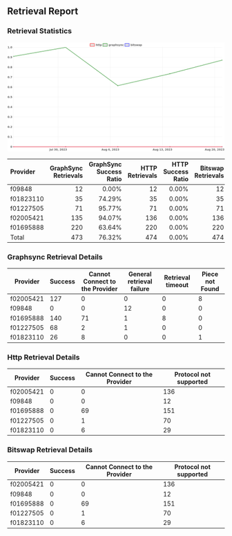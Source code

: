 ## Retrieval Report
### Retrieval Statistics
<img src="https://raw.githubusercontent.com/data-preservation-programs/filplus-checker-assets/main/filecoin-project/filecoin-plus-large-datasets/issues/2060/1692823654017.png"/>

| Provider  | GraphSync Retrievals | GraphSync Success Ratio | HTTP Retrievals | HTTP Success Ratio | Bitswap Retrievals | Bitswap Success Ratio |
| :-------- | -------------------: | ----------------------: | --------------: | -----------------: | -----------------: | --------------------: |
| f09848    |                   12 |                   0.00% |              12 |              0.00% |                 12 |                 0.00% |
| f01823110 |                   35 |                  74.29% |              35 |              0.00% |                 35 |                 0.00% |
| f01227505 |                   71 |                  95.77% |              71 |              0.00% |                 71 |                 0.00% |
| f02005421 |                  135 |                  94.07% |             136 |              0.00% |                136 |                 0.00% |
| f01695888 |                  220 |                  63.64% |             220 |              0.00% |                220 |                 0.00% |
| Total     |                  473 |                  76.32% |             474 |              0.00% |                474 |                 0.00% |

### Graphsync Retrieval Details
| Provider  | Success | Cannot Connect to the Provider | General retrieval failure | Retrieval timeout | Piece not Found |
| --------- | ------- | ------------------------------ | ------------------------- | ----------------- | --------------- |
| f02005421 | 127     | 0                              | 0                         | 0                 | 8               |
| f09848    | 0       | 0                              | 12                        | 0                 | 0               |
| f01695888 | 140     | 71                             | 1                         | 8                 | 0               |
| f01227505 | 68      | 2                              | 1                         | 0                 | 0               |
| f01823110 | 26      | 8                              | 0                         | 0                 | 1               |

### Http Retrieval Details
| Provider  | Success | Cannot Connect to the Provider | Protocol not supported |
| --------- | ------- | ------------------------------ | ---------------------- |
| f02005421 | 0       | 0                              | 136                    |
| f09848    | 0       | 0                              | 12                     |
| f01695888 | 0       | 69                             | 151                    |
| f01227505 | 0       | 1                              | 70                     |
| f01823110 | 0       | 6                              | 29                     |

### Bitswap Retrieval Details
| Provider  | Success | Cannot Connect to the Provider | Protocol not supported |
| --------- | ------- | ------------------------------ | ---------------------- |
| f02005421 | 0       | 0                              | 136                    |
| f09848    | 0       | 0                              | 12                     |
| f01695888 | 0       | 69                             | 151                    |
| f01227505 | 0       | 1                              | 70                     |
| f01823110 | 0       | 6                              | 29                     |
